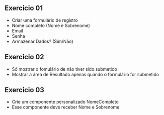 ## Exercicio 01
- Criar uma formulário de registro
- Nome completo (Nome e Sobrenome)
- Email
- Senha
- Armazenar Dados? (Sim/Não)

## Exercicio 02
- Só mostrar o fomulário de não tiver sido submetido
- Mostrar a área de Resultado apenas quando o formulário for submetido
				
## Exercicio 03
- Crie um componente personalizado NomeCompleto
- Esse componente deve receber Nome e Sobrenome